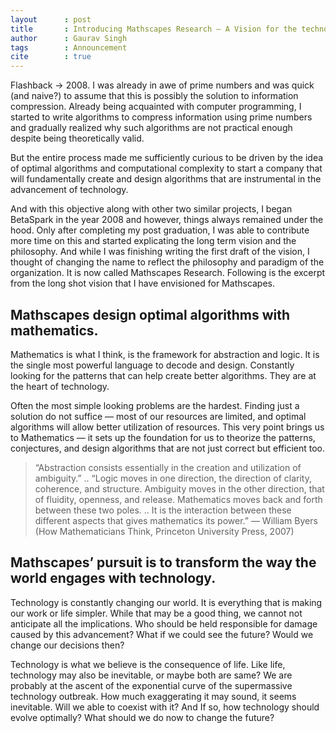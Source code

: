 ```yaml
---
layout      : post
title       : Introducing Mathscapes Research — A Vision for the technology of the Future 
author      : Gaurav Singh
tags        : Announcement
cite        : true
---
```


Flashback → 2008. I was already in awe of prime numbers and was quick (and naive?) to assume that this is possibly the solution to information compression. Already being acquainted with computer programming, I started to write algorithms to compress information using prime numbers and gradually realized why such algorithms are not practical enough despite being theoretically valid.

But the entire process made me sufficiently curious to be driven by the idea of optimal algorithms and computational complexity to start a company that will fundamentally create and design algorithms that are instrumental in the advancement of technology.

And with this objective along with other two similar projects, I began BetaSpark in the year 2008 and however, things always remained under the hood. Only after completing my post graduation, I was able to contribute more time on this and started explicating the long term vision and the philosophy. And while I was finishing writing the first draft of the vision, I thought of changing the name to reflect the philosophy and paradigm of the organization. It is now called Mathscapes Research. Following is the excerpt from the long shot vision that I have envisioned for Mathscapes.

## Mathscapes design optimal algorithms with mathematics.

Mathematics is what I think, is the framework for abstraction and logic. It is the single most powerful language to decode and design. Constantly looking for the patterns that can help create better algorithms. They are at the heart of technology.

Often the most simple looking problems are the hardest. Finding just a solution do not suffice — most of our resources are limited, and optimal algorithms will allow better utilization of resources. This very point brings us to Mathematics — it sets up the foundation for us to theorize the patterns, conjectures, and design algorithms that are not just correct but efficient too.

> “Abstraction consists essentially in the creation and utilization of ambiguity.” .. “Logic moves in one direction, the direction of clarity, coherence, and structure. Ambiguity moves in the other direction, that of fluidity, openness, and release. Mathematics moves back and forth between these two poles. .. It is the interaction between these different aspects that gives mathematics its power.”  — William Byers (How Mathematicians Think, Princeton University Press, 2007)

## Mathscapes’ pursuit is to transform the way the world engages with technology.

Technology is constantly changing our world. It is everything that is making our work or life simpler. While that may be a good thing, we cannot not anticipate all the implications. Who should be held responsible for damage caused by this advancement? What if we could see the future? Would we change our decisions then?

Technology is what we believe is the consequence of life. Like life, technology may also be inevitable, or maybe both are same? We are probably at the ascent of the exponential curve of the supermassive technology outbreak. How much exaggerating it may sound, it seems inevitable. Will we able to coexist with it? And If so, how technology should evolve optimally? What should we do now to change the future?